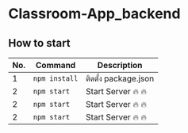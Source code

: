 # Classroom-App_backend

## How to start

|No.                |Command|Description|
|----------------|-------------------------------|-----------------------------|
|1|`npm install`            |ติดตั้ง package.json            |
|2|`npm start`            |Start Server 🔥 🔥            |
|2|`npm start`            |Start Server 🔥 🔥            |
|2|`npm start`            |Start Server 🔥 🔥            |

